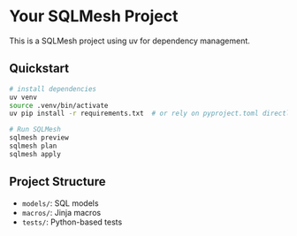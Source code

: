 # Your SQLMesh Project

This is a SQLMesh project using uv for dependency management.

## Quickstart

```bash
# install dependencies
uv venv
source .venv/bin/activate
uv pip install -r requirements.txt  # or rely on pyproject.toml directly

# Run SQLMesh
sqlmesh preview
sqlmesh plan
sqlmesh apply
```

## Project Structure

- `models/`: SQL models
- `macros/`: Jinja macros
- `tests/`: Python-based tests

